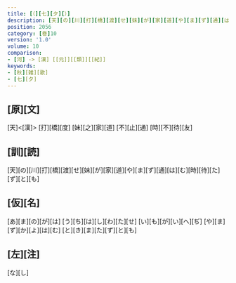 ```yaml
---
title: [（][七][夕][）]
description: [天][の][川][打][橋][渡][せ][妹][が][家][道][や][ま][ず][通][は][む][時][待][た][ず][と][も]
position: 2056
category: [巻]10
version: '1.0'
volume: 10
comparison:
- [河] -> [漢] [[元]][[類]][[紀]]
keywords:
- [秋][雑][歌]
- [七][夕]
---
```


## [原][文]

[天]<[漢]> [打][橋][度] [妹][之][家][道] [不][止][通] [時][不][待][友]

## [訓][読]

[天][の][川][打][橋][渡][せ][妹][が][家][道][や][ま][ず][通][は][む][時][待][た][ず][と][も]

## [仮][名]

[あ][ま][の][が][は] [う][ち][は][し][わ][た][せ] [い][も][が][い][へ][ぢ] [や][ま][ず][か][よ][は][む] [と][き][ま][た][ず][と][も]

## [左][注]

[な][し]
